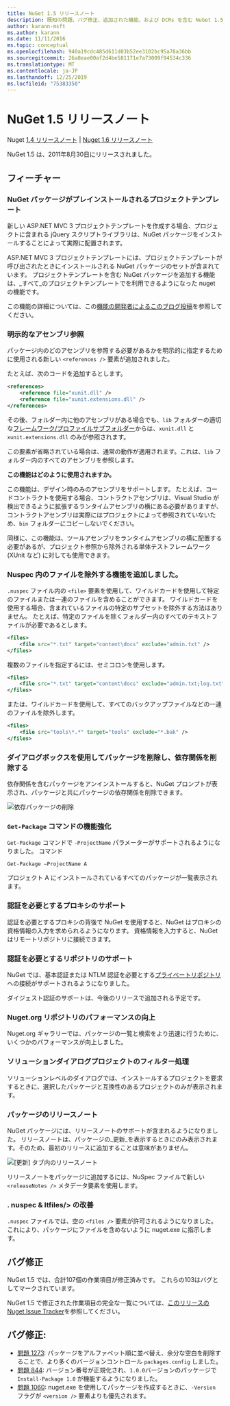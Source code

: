 ```yaml
---
title: NuGet 1.5 リリースノート
description: 既知の問題、バグ修正、追加された機能、および DCRs を含む NuGet 1.5 のリリースノート。
author: karann-msft
ms.author: karann
ms.date: 11/11/2016
ms.topic: conceptual
ms.openlocfilehash: 940a19cdc485d611d03b52ee3102bc95a78a36bb
ms.sourcegitcommit: 26a8eae00af2d4be581171e7a73009f94534c336
ms.translationtype: MT
ms.contentlocale: ja-JP
ms.lasthandoff: 12/25/2019
ms.locfileid: "75383350"
---
```

# <a name="nuget-15-release-notes"></a>NuGet 1.5 リリースノート

Nuget [1.4 リリースノート](../release-notes/nuget-1.4.md) | [Nuget 1.6 リリースノート](../release-notes/nuget-1.6.md)

NuGet 1.5 は、2011年8月30日にリリースされました。

## <a name="features"></a>フィーチャー

### <a name="project-templates-with-preinstalled-nuget-packages"></a>NuGet パッケージがプレインストールされるプロジェクトテンプレート
新しい ASP.NET MVC 3 プロジェクトテンプレートを作成する場合、プロジェクトに含まれる jQuery スクリプトライブラリは、NuGet パッケージをインストールすることによって実際に配置されます。

ASP.NET MVC 3 プロジェクトテンプレートには、プロジェクトテンプレートが呼び出されたときにインストールされる NuGet パッケージのセットが含まれています。 プロジェクトテンプレートを含む NuGet パッケージを追加する機能は、_すべて_のプロジェクトテンプレートでを利用できるようになった nuget の機能です。

この機能の詳細については、この[機能の開発者によるこのブログ投稿](https://blogs.msdn.com/b/marcinon/archive/2011/07/08/project-templates-and-preinstalled-nuget-packages.aspx)を参照してください。

### <a name="explicit-assembly-references"></a>明示的なアセンブリ参照

パッケージ内のどのアセンブリを参照する必要があるかを明示的に指定するために使用される新しい `<references />` 要素が追加されました。

たとえば、次のコードを追加するとします。

```xml
<references>
    <reference file="xunit.dll" />
    <reference file="xunit.extensions.dll" />
</references>
```

その後、フォルダー内に他のアセンブリがある場合でも、`lib` フォルダーの適切な[フレームワーク/プロファイルサブフォルダー](../reference/nuspec.md#explicit-assembly-references)からは、`xunit.dll` と `xunit.extensions.dll` のみが参照されます。

この要素が省略されている場合は、通常の動作が適用されます。これは、`lib` フォルダー内のすべてのアセンブリを参照します。

__この機能はどのように使用されますか。__

この機能は、デザイン時のみのアセンブリをサポートします。 たとえば、コードコントラクトを使用する場合、コントラクトアセンブリは、Visual Studio が検出できるように拡張するランタイムアセンブリの横にある必要がありますが、コントラクトアセンブリは実際にはプロジェクトによって参照されていないため、`bin` フォルダーにコピーしないでください。

同様に、この機能は、ツールアセンブリをランタイムアセンブリの横に配置する必要があるが、プロジェクト参照から除外される単体テストフレームワーク (XUnit など) に対しても使用できます。

### <a name="added-ability-to-exclude-files-in-the-nuspec"></a>Nuspec 内のファイルを除外する機能を追加しました。
`.nuspec` ファイル内の `<file>` 要素を使用して、ワイルドカードを使用して特定のファイルまたは一連のファイルを含めることができます。 ワイルドカードを使用する場合、含まれているファイルの特定のサブセットを除外する方法はありません。 たとえば、特定のファイルを除くフォルダー内のすべてのテキストファイルが必要であるとします。

```xml
<files>
    <file src="*.txt" target="content\docs" exclude="admin.txt" />
</files>
```

複数のファイルを指定するには、セミコロンを使用します。

```xml
<files>
    <file src="*.txt" target="content\docs" exclude="admin.txt;log.txt" />
</files>
```

または、ワイルドカードを使用して、すべてのバックアップファイルなどの一連のファイルを除外します。

```xml
<files>
    <file src="tools\*.*" target="tools" exclude="*.bak" />
</files>
```

### <a name="removing-packages-using-the-dialog-prompts-to-remove-dependencies"></a>ダイアログボックスを使用してパッケージを削除し、依存関係を削除する
依存関係を含むパッケージをアンインストールすると、NuGet プロンプトが表示され、パッケージと共にパッケージの依存関係を削除できます。

![依存パッケージの削除](./media/remove-dependent-packages.png)


### <a name="get-package-command-improvement"></a>`Get-Package` コマンドの機能強化
`Get-Package` コマンドで `-ProjectName` パラメーターがサポートされるようになりました。 コマンド

    Get-Package –ProjectName A

プロジェクト A にインストールされているすべてのパッケージが一覧表示されます。

### <a name="support-for-proxies-that-require-authentication"></a>認証を必要とするプロキシのサポート
認証を必要とするプロキシの背後で NuGet を使用すると、NuGet はプロキシの資格情報の入力を求められるようになります。 資格情報を入力すると、NuGet はリモートリポジトリに接続できます。

### <a name="support-for-repositories-that-require-authentication"></a>認証を必要とするリポジトリのサポート
NuGet では、基本認証または NTLM 認証を必要とする[プライベートリポジトリ](../hosting-packages/local-feeds.md)への接続がサポートされるようになりました。

ダイジェスト認証のサポートは、今後のリリースで追加される予定です。

### <a name="performance-improvements-to-the-nugetorg-repository"></a>Nuget.org リポジトリのパフォーマンスの向上
Nuget.org ギャラリーでは、パッケージの一覧と検索をより迅速に行うために、いくつかのパフォーマンスが向上しました。

### <a name="solution-dialog-project-filtering"></a>ソリューションダイアログプロジェクトのフィルター処理
ソリューションレベルのダイアログでは、インストールするプロジェクトを要求するときに、選択したパッケージと互換性のあるプロジェクトのみが表示されます。

### <a name="package-release-notes"></a>パッケージのリリースノート
NuGet パッケージには、リリースノートのサポートが含まれるようになりました。 リリースノートは、パッケージの_更新_を表示するときにのみ表示されます。そのため、最初のリリースに追加することは意味がありません。

![[更新] タブ内のリリースノート](./media/manage-nuget-packages-release-notes.png)

リリースノートをパッケージに追加するには、NuSpec ファイルで新しい `<releaseNotes />` メタデータ要素を使用します。

### <a name="nuspec-ltfiles-gt-improvement"></a>. nuspec & ltfiles/&gt; の改善
`.nuspec` ファイルでは、空の `<files />` 要素が許可されるようになりました。これにより、パッケージにファイルを含めないように nuget.exe に指示します。

## <a name="bug-fixes"></a>バグ修正
NuGet 1.5 では、合計107個の作業項目が修正済みです。 これらの103はバグとしてマークされています。

NuGet 1.5 で修正された作業項目の完全な一覧については、[このリリースの Nuget Issue Tracker](http://nuget.codeplex.com/workitem/list/advanced?keyword=&status=All&type=All&priority=All&release=NuGet%201.5&assignedTo=All&component=All&sortField=Summary&sortDirection=Descending&page=0)を参照してください。

## <a name="bug-fixes-worth-noting"></a>バグ修正:

* [問題 1273](http://nuget.codeplex.com/workitem/1273): パッケージをアルファベット順に並べ替え、余分な空白を削除することで、より多くのバージョンコントロール `packages.config` しました。
* [問題 844](http://nuget.codeplex.com/workitem/844): バージョン番号が正規化され、`1.0.0`バージョンのパッケージで `Install-Package 1.0` が機能するようになりました。
* [問題 1060](http://nuget.codeplex.com/workitem/1060): nuget.exe を使用してパッケージを作成するときに、`-Version` フラグが `<version />` 要素よりも優先されます。
